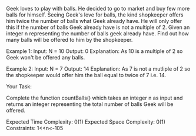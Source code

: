 Geek loves to play with balls. He decided to go to market and buy few more balls for himself. Seeing Geek's love for balls, the kind shopkeeper offers him twice the number of balls what Geek already have. He will only offer this if the number of balls Geek already have is not a multiple of 2.
Given an integer n representing the number of balls geek already have. Find out how many balls will be offered to him by the shopkeeper.

Example 1:
Input: N = 10
Output: 0
Explanation: As 10 is a multiple of 2 so Geek won't be offered any balls.

Example 2:
Input: N = 7
Output: 14
Explanation: As 7 is not a mutliple of 2 so the shopkeeper would offer him the ball equal to twice of 7 i.e. 14.

Your Task:

Complete the function countBalls() which takes an integer n as input and returns an integer representing the total number of balls Geek will be offered.

Expected Time Complexity: 0(1)
Expected Space Complexity: 0(1)
Constraints:
1<<n<-105
